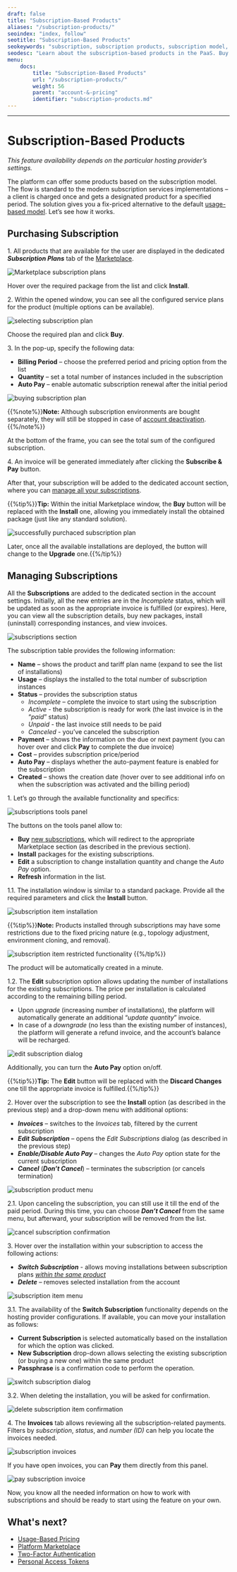 ```yaml
---
draft: false
title: "Subscription-Based Products"
aliases: "/subscription-products/"
seoindex: "index, follow"
seotitle: "Subscription-Based Products"
seokeywords: "subscription, subscription products, subscription model, subscription pricing, purchase subscription, manage subscription"
seodesc: "Learn about the subscription-based products in the PaaS. Buy a new subscription for the desired product and manage it via the dedicated account settings section."
menu:
    docs:
        title: "Subscription-Based Products"
        url: "/subscription-products/"
        weight: 56
        parent: "account-&-pricing"
        identifier: "subscription-products.md"
---
```

---

# Subscription-Based Products

*This feature availability depends on the particular hosting provider’s settings.*

The platform can offer some products based on the subscription model. The flow is standard to the modern subscription services implementations – a client is charged once and gets a designated product for a specified period. The solution gives you a fix-priced alternative to the default [usage-based model](/pricing-model/). Let’s see how it works.


## Purchasing Subscription

1\. All products that are available for the user are displayed in the dedicated ***Subscription Plans*** tab of the [Marketplace](/marketplace/).

![Marketplace subscription plans](01-marketplace-subscription-plans.png)

Hover over the required package from the list and click **Install**.

2\. Within the opened window, you can see all the configured service plans for the product (multiple options can be available).

![selecting subscription plan](02-selecting-subscription-plan.png)

Choose the required plan and click **Buy**.

3\. In the pop-up, specify the following data:

- **Billing Period** – choose the preferred period and pricing option from the list
- **Quantity** – set a total number of instances included in the subscription
- **Auto Pay** – enable automatic subscription renewal after the initial period

![buying subscription plan](03-buying-subscription-plan.png)

{{%note%}}**Note:** Although subscription environments are bought separately, they will still be stopped in case of [account deactivation](/account-statuses/).{{%/note%}}

At the bottom of the frame, you can see the total sum of the configured subscription.

4\. An invoice will be generated immediately after clicking the **Subscribe & Pay** button.

After that, your subscription will be added to the dedicated account section, where you can [manage all your subscriptions](#managing-subscriptions).

{{%tip%}}**Tip:** Within the initial Marketplace window, the **Buy** button will be replaced with the **Install** one, allowing you immediately install the obtained package (just like any standard solution).

![successfully purchaced subscription plan](04-successfully-purchaced-subscription-plan.png)

Later, once all the available installations are deployed, the button will change to the **Upgrade** one.{{%/tip%}}


## Managing Subscriptions

All the **Subscriptions** are added to the dedicated section in the account settings. Initially, all the new entries are in the *Incomplete* status, which will be updated as soon as the appropriate invoice is fulfilled (or expires). Here, you can view all the subscription details, buy new packages, install (uninstall) corresponding instances, and view invoices.

![subscriptions section](05-subscriptions-section.png)

The subscription table provides the following information:

- **Name** – shows the product and tariff plan name (expand to see the list of installations)
- **Usage** – displays the installed to the total number of subscription instances
- **Status** – provides the subscription status
  - *Incomplete* – complete the invoice to start using the subscription
  - *Active* - the subscription is ready for work (the last invoice is in the “*paid*” status)
  - *Unpaid* - the last invoice still needs to be paid
  - *Canceled* - you’ve canceled the subscription
- **Payment** – shows the information on the due or next payment (you can hover over and click **Pay** to complete the due invoice)
- **Cost** – provides subscription price/period
- **Auto Pay** – displays whether the auto-payment feature is enabled for the subscription
- **Created** – shows the creation date (hover over to see additional info on when the subscription was activated and the billing period)

1\. Let’s go through the available functionality and specifics:

![subscriptions tools panel](06-subscriptions-tools-panel.png)

The buttons on the tools panel allow to:

- **Buy** [new subscriptions](#purchasing-subscription), which will redirect to the appropriate Marketplace section (as described in the previous section).
- **Install** packages for the existing subscriptions.
- **Edit** a subscription to change installation quantity and change the *Auto Pay* option.
- **Refresh** information in the list.

1.1. The installation window is similar to a standard package. Provide all the required parameters and click the **Install** button.

![subscription item installation](07-subscription-item-installation.png)

{{%tip%}}**Note:** Products installed through subscriptions may have some restrictions due to the fixed pricing nature (e.g., topology adjustment, environment cloning, and removal).

![subscription item restricted functionality](08-subscription-item-restricted-functionality.png)
{{%/tip%}}

The product will be automatically created in a minute.

1.2. The **Edit** subscription option allows updating the number of installations for the existing subscriptions. The price per installation is calculated according to the remaining billing period.

- Upon *upgrade* (increasing number of installations), the platform will automatically generate an additional “*update quantity*” invoice.
- In case of a *downgrade* (no less than the existing number of instances), the platform will generate a refund invoice, and the account’s balance will be recharged.

![edit subscription dialog](09-edit-subscription-dialog.png)

Additionally, you can turn the **Auto Pay** option on/off.

{{%tip%}}**Tip:** The **Edit** button will be replaced with the **Discard Changes** one till the appropriate invoice is fulfilled.{{%/tip%}}

2\. Hover over the subscription to see the **Install** option (as described in the previous step) and a drop-down menu with additional options:

- ***Invoices*** – switches to the *Invoices* tab, filtered by the current subscription
- ***Edit Subscription*** – opens the *Edit Subscriptions* dialog (as described in the previous step)
- ***Enable/Disable Auto Pay*** – changes the *Auto Pay* option state for the current subscription
- ***Cancel*** (***Don’t Cancel***) – terminates the subscription (or cancels termination)

![subscription product menu](10-subscription-product-menu.png)

2.1. Upon canceling the subscription, you can still use it till the end of the paid period. During this time, you can choose ***Don’t Cancel*** from the same menu, but afterward, your subscription will be removed from the list.

![cancel subscription confirmation](11-cancel-subscription-confirmation.png)

3\. Hover over the installation within your subscription to access the following actions:

- ***Switch Subscription*** - allows moving installations between subscription plans *<u>within the same product</u>*
- ***Delete*** – removes selected installation from the account

![subscription item menu](12-subscription-item-menu.png)

3.1. The availability of the **Switch Subscription** functionality depends on the hosting provider configurations. If available, you can move your installation as follows:

- **Current Subscription** is selected automatically based on the installation for which the option was clicked.
- **New Subscription** drop-down allows selecting the existing subscription (or buying a new one) within the same product
- **Passphrase** is a confirmation code to perform the operation.

![switch subscription dialog](13-switch-subscription-dialog.png)

3.2. When deleting the installation, you will be asked for confirmation.

![delete subscription item confirmation](14-delete-subscription-item-confirmation.png)

4\. The **Invoices** tab allows reviewing all the subscription-related payments. Filters by *subscription*, *status*, and *number (ID)* can help you locate the invoices needed.

![subscription invoices](15-subscription-invoices.png)

If you have open invoices, you can **Pay** them directly from this panel.

![pay subscription invoice](16-pay-subscription-invoice.png)

Now, you know all the needed information on how to work with subscriptions and should be ready to start using the feature on your own.


## What's next?

- [Usage-Based Pricing](/pricing-model/)
- [Platform Marketplace](/marketplace/)
- [Two-Factor Authentication](/two-factor-authentication/)
- [Personal Access Tokens](/personal-access-tokens/)
